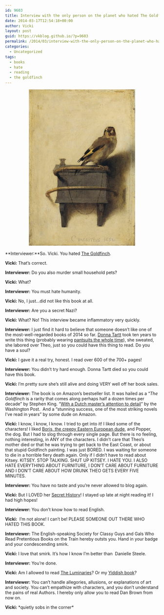 ```yaml
---
id: 9603
title: Interview with the only person on the planet who hated The Goldfinch
date: 2014-03-17T12:54:18+00:00
author: Vicki
layout: post
guid: https://vkblog.github.io/?p=9603
permalink: /2014/03/interview-with-the-only-person-on-the-planet-who-hated-the-goldfinch/
categories:
  - Uncategorized
tags:
  - books
  - hate
  - reading
  - the goldfinch
---
```

<p style="text-align: center;">
  <a href="https://raw.githubusercontent.com/vkblog/vkblog.github.io/master/public/img/2014/03/o-THE-GOLDFINCH-900.jpg"><img class="aligncenter  wp-image-9604" alt="o-THE-GOLDFINCH-900" src="https://raw.githubusercontent.com/vkblog/vkblog.github.io/master/public/img/2014/03/o-THE-GOLDFINCH-900-580x850.jpg" width="348" height="510" /></a>
</p>

**Interviewer:**So. Vicki. You hated <a href="http://www.nytimes.com/2013/10/08/books/the-goldfinch-a-dickensian-novel-by-donna-tartt.html?pagewanted=all&_r=0" target="_blank">The Goldfinch</a>.
  
**Vicki:** That&#8217;s correct.
  
**Interviewer:** Do you also murder small household pets?
  
**Vicki:** What?
  
**Interviewer:** You must hate humanity.
  
**Vicki:** No, I just&#8230;did not like this book at all.
  
**Interviewer:** Are you a secret Nazi?
  
**Vicki:** What? No! This interview became inflammatory very quickly.
  
**Interviewer:** I just find it hard to believe that someone doesn&#8217;t like one of the most-well-regarded books of 2014 so far. <a href="http://www.identitytheory.com/donna-tartt/" target="_blank">Donna Tartt</a> took ten years to write this thing (probably wearing <a href="http://www.themigrantbookclub.com/2013/10/donna-tartt-i-wear-it-to-remind-me-that.html" target="_blank">pantsuits the whole time</a>), she sweated, she labored over Theo, just so you could have this thing to read. Do you have a soul?
  
**Vicki:** I gave it a real try, honest. I read over 600 of the 700+ pages!
  
**Interviewer:** You didn&#8217;t try hard enough. Donna Tartt died so you could have this book.
  
**Vicki:** I&#8217;m pretty sure she&#8217;s still alive and doing VERY well off her book sales.
  
**Interviewer:** The book is on Amazon&#8217;s bestseller list. It was hailed as a &#8220;_The Goldfinch_ is a rarity that comes along perhaps half a dozen times per decade&#8221; by Stephen King. &#8220;<a href="http://www.washingtonpost.com/entertainment/books/book-review-the-goldfinch-by-donna-tartt/2013/10/22/39b556ac-3837-11e3-ae46-e4248e75c8ea_story.html" target="_blank">With a Dutch master’s attention to detail</a>&#8221; by the Washington Post.  And a &#8220;stunning success, one of the most striking novels I&#8217;ve read in years&#8221; by some dude on Amazon.
  
**Vicki:** I know, I know, I know. I tried to get into it! I liked some of the characters! I liked <a href="http://therumpus.net/2013/11/the-goldfinch-by-donna-tartt-2/" target="_blank">Boris, the creepy Eastern European dude</a>, and Popper, the dog. But I had to slog through every single page. But there is no feeling, nothing interesting, in ANY of the characters. I didn&#8217;t care that Theo&#8217;s mother died or that he was trying to get back to the East Coast, or about that stupid Goldfinch painting. I was just BORED. I was waiting for someone to die in a horrible fiery death again. Only if I didn&#8217;t have to read about Kitsey. KITSEY. STOP TALKING. SHUT UP KITSEY. I HATE YOU. I ALSO HATE EVERYTHING ABOUT FURNITURE, I DON&#8217;T CARE ABOUT FURNITURE AND I DON&#8217;T CARE ABOUT HOW DRUNK THEO GETS EVERY FIVE MINUTES.
  
**Interviewer:** You have no taste and you&#8217;re never allowed to blog again.
  
**Vicki:** But I LOVED her <a href="https://vkblog.github.io/2013/12/my-favorite-books-of-2013/" target="_blank">Secret History</a>! I stayed up late at night reading it! I had high hopes!
  
**Interviewer:** You don&#8217;t know how to read English.
  
**Vicki:**  I&#8217;m not alone! I can&#8217;t be! PLEASE SOMEONE OUT THERE WHO HATED THIS BOOK.
  
**Interviewer:** The English-speaking Society for Classy Guys and Gals Who Read Pretentious Books on the Train hereby outsts you. Hand in your badge and your condescending smirk.
  
**Vicki:** I love that smirk. It&#8217;s how I know I&#8217;m better than  Danielle Steele.
  
**Interviewer:** You&#8217;re done.
  
**Vicki:** Am I allowed to read <a href="http://instagram.com/p/kKC1NxBcgS/" target="_blank">The Luminaries</a>? Or my <a href="http://instagram.com/p/kKC1NxBcgS/" target="_blank">Yiddish book</a>?
  
**Interviewer:** You can&#8217;t handle allegories, allusions, or explanations of art and society. You can&#8217;t empathize with characters, and you don&#8217;t understand the pains of real Authors. I hereby only allow you to read Dan Brown from now on.
  
**Vicki:** \*quietly sobs in the corner\*